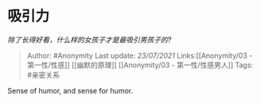 # 吸引力
*除了长得好看，什么样的女孩子才是最吸引男孩子的?*

> Author: #Anonymity
> Last update: *23/07/2021* 
> Links:[[Anonymity/03 - 第一性/性感]] [[幽默的原理]] [[Anonymity/03 - 第一性/性感男人]]
> Tags: #亲密关系 

 
Sense of humor, and sense for humor.



